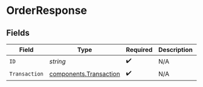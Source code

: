 # OrderResponse


## Fields

| Field                                                            | Type                                                             | Required                                                         | Description                                                      | Example                                                          |
| ---------------------------------------------------------------- | ---------------------------------------------------------------- | ---------------------------------------------------------------- | ---------------------------------------------------------------- | ---------------------------------------------------------------- |
| `ID`                                                             | *string*                                                         | :heavy_check_mark:                                               | N/A                                                              | iKv7t5bgt1gg                                                     |
| `Transaction`                                                    | [components.Transaction](../../models/components/transaction.md) | :heavy_check_mark:                                               | N/A                                                              |                                                                  |